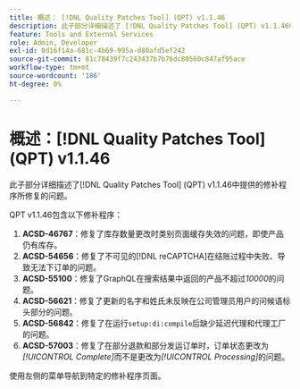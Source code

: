 ```yaml
---
title: 概述： [!DNL Quality Patches Tool] (QPT) v1.1.46
description: 此子部分详细描述了 [!DNL Quality Patches Tool] (QPT) v1.1.46中提供的修补程序所修复的问题。
feature: Tools and External Services
role: Admin, Developer
exl-id: 0d16f14a-681c-4b69-995a-d80afd5ef242
source-git-commit: 81c78439f7c243437b7b76dc80560c847af95ace
workflow-type: tm+mt
source-wordcount: '186'
ht-degree: 0%

---
```


# 概述：[!DNL Quality Patches Tool] (QPT) v1.1.46

此子部分详细描述了[!DNL Quality Patches Tool] (QPT) v1.1.46中提供的修补程序所修复的问题。

QPT v1.1.46包含以下修补程序：

1. **ACSD-46767**：修复了库存数量更改时类别页面缓存失效的问题，即使产品仍有库存。
1. **ACSD-54656**：修复了不可见的[!DNL reCAPTCHA]在结账过程中失败、导致无法下订单的问题。
1. **ACSD-55100**：修复了GraphQL在搜索结果中返回的产品不超过&#x200B;*10000*&#x200B;的问题。
1. **ACSD-56621**：修复了更新的名字和姓氏未反映在公司管理员用户的问候语标头部分的问题。
1. **ACSD-56842**：修复了在运行`setup:di:compile`后缺少延迟代理和代理工厂的问题。
1. **ACSD-57003**：修复了在部分退款和部分发运订单时，订单状态更改为&#x200B;*[!UICONTROL Complete]*&#x200B;而不是更改为&#x200B;*[!UICONTROL Processing]*&#x200B;的问题。

使用左侧的菜单导航到特定的修补程序页面。
